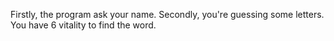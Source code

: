Firstly, the program ask your name.
Secondly, you're guessing some letters.
You have 6 vitality to find the word.
